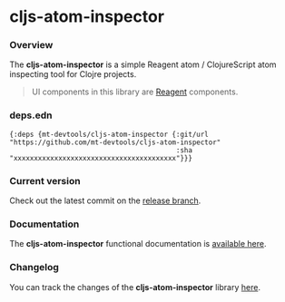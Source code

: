 
# cljs-atom-inspector

### Overview

The <strong>cljs-atom-inspector</strong> is a simple Reagent atom / ClojureScript atom inspecting tool for Clojre projects.

> UI components in this library are [Reagent](https://github.com/reagent-project/reagent) components.

### deps.edn

```
{:deps {mt-devtools/cljs-atom-inspector {:git/url "https://github.com/mt-devtools/cljs-atom-inspector"
                                         :sha     "xxxxxxxxxxxxxxxxxxxxxxxxxxxxxxxxxxxxxxxx"}}}
```

### Current version

Check out the latest commit on the [release branch](https://github.com/mt-devtools/cljs-atom-inspector/tree/release).

### Documentation

The <strong>cljs-atom-inspector</strong> functional documentation is [available here](https://mt-devtools.github.io/cljs-atom-inspector).

### Changelog

You can track the changes of the <strong>cljs-atom-inspector</strong> library [here](CHANGES.md).
